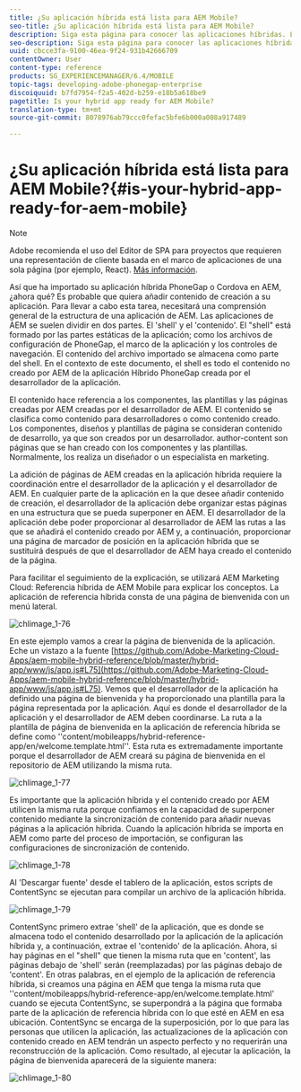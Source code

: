```yaml
---
title: ¿Su aplicación híbrida está lista para AEM Mobile?
seo-title: ¿Su aplicación híbrida está lista para AEM Mobile?
description: Siga esta página para conocer las aplicaciones híbridas. Las aplicaciones de AEM se suelen dividir en dos partes. El 'shell' y el 'contenido' y esta página proporciona más información sobre estos temas.
seo-description: Siga esta página para conocer las aplicaciones híbridas. Las aplicaciones de AEM se suelen dividir en dos partes. El 'shell' y el 'contenido' y esta página proporciona más información sobre estos temas.
uuid: cbcce3fa-9100-46ea-9f24-931b42666709
contentOwner: User
content-type: reference
products: SG_EXPERIENCEMANAGER/6.4/MOBILE
topic-tags: developing-adobe-phonegap-enterprise
discoiquuid: b7fd7954-f2a5-402d-b259-e18b5a618be9
pagetitle: Is your hybrid app ready for AEM Mobile?
translation-type: tm+mt
source-git-commit: 8078976ab79ccc0fefac5bfe6b000a008a917489

---
```



# ¿Su aplicación híbrida está lista para AEM Mobile?{#is-your-hybrid-app-ready-for-aem-mobile}

>[!NOTE]
>
>Adobe recomienda el uso del Editor de SPA para proyectos que requieren una representación de cliente basada en el marco de aplicaciones de una sola página (por ejemplo, React). [Más información](/help/sites-developing/spa-overview.md).

Así que ha importado su aplicación híbrida PhoneGap o Cordova en AEM, ¿ahora qué? Es probable que quiera añadir contenido de creación a su aplicación. Para llevar a cabo esta tarea, necesitará una comprensión general de la estructura de una aplicación de AEM. Las aplicaciones de AEM se suelen dividir en dos partes. El &#39;shell&#39; y el &#39;contenido&#39;. El &quot;shell&quot; está formado por las partes estáticas de la aplicación; como los archivos de configuración de PhoneGap, el marco de la aplicación y los controles de navegación. El contenido del archivo importado se almacena como parte del shell. En el contexto de este documento, el shell es todo el contenido no creado por AEM de la aplicación Híbrido PhoneGap creada por el desarrollador de la aplicación.

El contenido hace referencia a los componentes, las plantillas y las páginas creadas por AEM creadas por el desarrollador de AEM. El contenido se clasifica como contenido para desarrolladores o como contenido creado. Los componentes, diseños y plantillas de página se consideran contenido de desarrollo, ya que son creados por un desarrollador. author-content son páginas que se han creado con los componentes y las plantillas. Normalmente, los realiza un diseñador o un especialista en marketing.

La adición de páginas de AEM creadas en la aplicación híbrida requiere la coordinación entre el desarrollador de la aplicación y el desarrollador de AEM. En cualquier parte de la aplicación en la que desee añadir contenido de creación, el desarrollador de la aplicación debe organizar estas páginas en una estructura que se pueda superponer en AEM. El desarrollador de la aplicación debe poder proporcionar al desarrollador de AEM las rutas a las que se añadirá el contenido creado por AEM y, a continuación, proporcionar una página de marcador de posición en la aplicación híbrida que se sustituirá después de que el desarrollador de AEM haya creado el contenido de la página.

Para facilitar el seguimiento de la explicación, se utilizará AEM Marketing Cloud: Referencia híbrida de AEM Mobile para explicar los conceptos. La aplicación de referencia híbrida consta de una página de bienvenida con un menú lateral.

![chlimage_1-76](assets/chlimage_1-76.png)

En este ejemplo vamos a crear la página de bienvenida de la aplicación. Eche un vistazo a la fuente [https://github.com/Adobe-Marketing-Cloud-Apps/aem-mobile-hybrid-reference/blob/master/hybrid-app/www/js/app.js#L75](https://github.com/Adobe-Marketing-Cloud-Apps/aem-mobile-hybrid-reference/blob/master/hybrid-app/www/js/app.js#L75). Vemos que el desarrollador de la aplicación ha definido una página de bienvenida y ha proporcionado una plantilla para la página representada por la aplicación. Aquí es donde el desarrollador de la aplicación y el desarrollador de AEM deben coordinarse. La ruta a la plantilla de página de bienvenida en la aplicación de referencia híbrida se define como &#39;&#39;content/mobileapps/hybrid-reference-app/en/welcome.template.html&#39;&#39;. Esta ruta es extremadamente importante porque el desarrollador de AEM creará su página de bienvenida en el repositorio de AEM utilizando la misma ruta.

![chlimage_1-77](assets/chlimage_1-77.png)

Es importante que la aplicación híbrida y el contenido creado por AEM utilicen la misma ruta porque confiamos en la capacidad de superponer contenido mediante la sincronización de contenido para añadir nuevas páginas a la aplicación híbrida. Cuando la aplicación híbrida se importa en AEM como parte del proceso de importación, se configuran las configuraciones de sincronización de contenido.

![chlimage_1-78](assets/chlimage_1-78.png)

Al &#39;Descargar fuente&#39; desde el tablero de la aplicación, estos scripts de ContentSync se ejecutan para compilar un archivo de la aplicación híbrida.

![chlimage_1-79](assets/chlimage_1-79.png)

ContentSync primero extrae &#39;shell&#39; de la aplicación, que es donde se almacena todo el contenido desarrollado por la aplicación de la aplicación híbrida y, a continuación, extrae el &#39;contenido&#39; de la aplicación. Ahora, si hay páginas en el &quot;shell&quot; que tienen la misma ruta que en &#39;content&#39;, las páginas debajo de &#39;shell&#39; serán (reemplazadas) por las páginas debajo de &#39;content&#39;. En otras palabras, en el ejemplo de la aplicación de referencia híbrida, si creamos una página en AEM que tenga la misma ruta que &#39;&#39;content/mobileapps/hybrid-reference-app/en/welcome.template.html&#39; cuando se ejecuta ContentSync, se superpondrá a la página que formaba parte de la aplicación de referencia híbrida con lo que esté en AEM en esa ubicación. ContentSync se encarga de la superposición, por lo que para las personas que utilicen la aplicación, las actualizaciones de la aplicación con contenido creado en AEM tendrán un aspecto perfecto y no requerirán una reconstrucción de la aplicación. Como resultado, al ejecutar la aplicación, la página de bienvenida aparecerá de la siguiente manera:

![chlimage_1-80](assets/chlimage_1-80.png)
